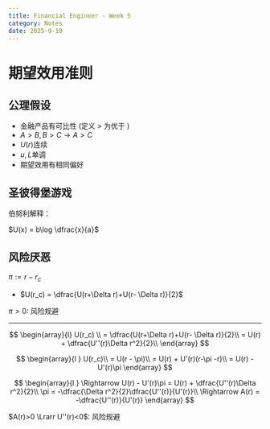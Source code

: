 ```yaml
---
title: Financial Engineer - Week 5
category: Notes
date: 2025-9-10 
---
```


# 期望效用准则

## 公理假设

- 金融产品有可比性 (定义 $>$ 为优于 )
- $A>B, B>C \to A>C$
- $U(r)$连续
- $u,L$单调
- 期望效用有相同偏好

## 圣彼得堡游戏

伯努利解释：

$U(x) = b\log \dfrac{x}{a}$

## 风险厌恶

$\pi := r - r_c$
- $U(r_c) = \dfrac{U(r+\Delta r)+U(r- \Delta r)}{2}$

$\pi > 0$: 风险规避

---

$$
\begin{array}{l}
U(r_c) \\ 
= \dfrac{U(r+\Delta r)+U(r- \Delta r)}{2}\\ 
= U(r) + \dfrac{U''(r)\Delta r^2}{2}\\ 
\end{array}
$$

$$
\begin{array}{l }
U(r_c)\\ 
= U(r - \pi)\\ 
= U(r) + U'(r)(r-\pi -r)\\ 
= U(r) - U'(r)\pi 
\end{array}
$$

$$
\begin{array}{l }
\Rightarrow U(r) - U'(r)\pi = U(r) + \dfrac{U''(r)\Delta r^2}{2}\\ 
\pi = -\dfrac{\Delta r^2}{2}\dfrac{U''(r)}{U'(r)}\\ 
\Rightarrow A(r) = -\dfrac{U''(r)}{U'(r)}
\end{array}
$$

$A(r)>0 \Lrarr U''(r)<0$: 风险规避




